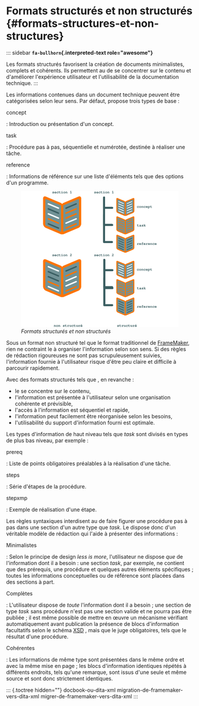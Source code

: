 # Formats structurés et non structurés {#formats-structures-et-non-structures}

::: sidebar
**`fa-bullhorn`{.interpreted-text role="awesome"}**

Les formats structurés favorisent la création de documents minimalistes,
complets et cohérents. Ils permettent au de se concentrer sur le contenu
et d\'améliorer l\'expérience utilisateur et l\'utilisabilité de la
documentation technique.
:::

Les informations contenues dans un document technique peuvent être
catégorisées selon leur sens. Par défaut, propose trois types de base :

concept

:   Introduction ou présentation d\'un concept.

task

:   Procédure pas à pas, séquentielle et numérotée, destinée à réaliser
    une tâche.

reference

:   Informations de référence sur une liste d\'éléments tels que des
    options d\'un programme.

<figure>
<img src="graphics/structured.svg" alt="graphics/structured.svg" />
<figcaption><em>Formats structurés et non structurés</em></figcaption>
</figure>

Sous un format non structuré tel que le format traditionnel de
[FrameMaker](), rien ne contraint le à organiser l\'information selon
son sens. Si des règles de rédaction rigoureuses ne sont pas
scrupuleusement suivies, l\'information fournie à l\'utilisateur risque
d\'être peu claire et difficile à parcourir rapidement.

Avec des formats structurés tels que , en revanche :

-   le se concentre sur le contenu,
-   l\'information est présentée à l\'utilisateur selon une organisation
    cohérente et prévisible,
-   l\'accès à l\'information est séquentiel et rapide,
-   l\'information peut facilement être réorganisée selon les besoins,
-   l\'utilisabilité du support d\'information fourni est optimale.

Les types d\'information de haut niveau tels que *task* sont divisés en
types de plus bas niveau, par exemple :

prereq

:   Liste de points obligatoires préalables à la réalisation d\'une
    tâche.

steps

:   Série d\'étapes de la procédure.

stepxmp

:   Exemple de réalisation d\'une étape.

Les règles syntaxiques interdisent au de faire figurer une procédure pas
à pas dans une section d\'un autre type que *task*. Le dispose donc
d\'un véritable modèle de rédaction qui l\'aide à présenter des
informations :

Minimalistes

:   Selon le principe de design *less is more*, l\'utilisateur ne
    dispose *que* de l\'information dont il a besoin : une section
    *task*, par exemple, ne contient que des prérequis, une procédure et
    quelques autres éléments spécifiques ; toutes les informations
    conceptuelles ou de référence sont placées dans des sections à part.

Complètes

:   L\'utilisateur dispose de *toute* l\'information dont il a besoin ;
    une section de type *task* sans procédure n\'est pas une section
    valide et ne pourra pas être publiée ; il est même possible de
    mettre en œuvre un mécanisme vérifiant automatiquement avant
    publication la présence de blocs d\'information facultatifs selon le
    schéma [XSD]() , mais que le juge obligatoires, tels que le résultat
    d\'une procédure.

Cohérentes

:   Les informations de même type sont présentées dans le même ordre et
    avec la même mise en page ; les blocs d\'information identiques
    répétés à différents endroits, tels qu\'une remarque, sont issus
    d\'une seule et même source et sont donc strictement identiques.

::: {.toctree hidden=""}
docbook-ou-dita-xml migration-de-framemaker-vers-dita-xml
migrer-de-framemaker-vers-dita-xml
:::
